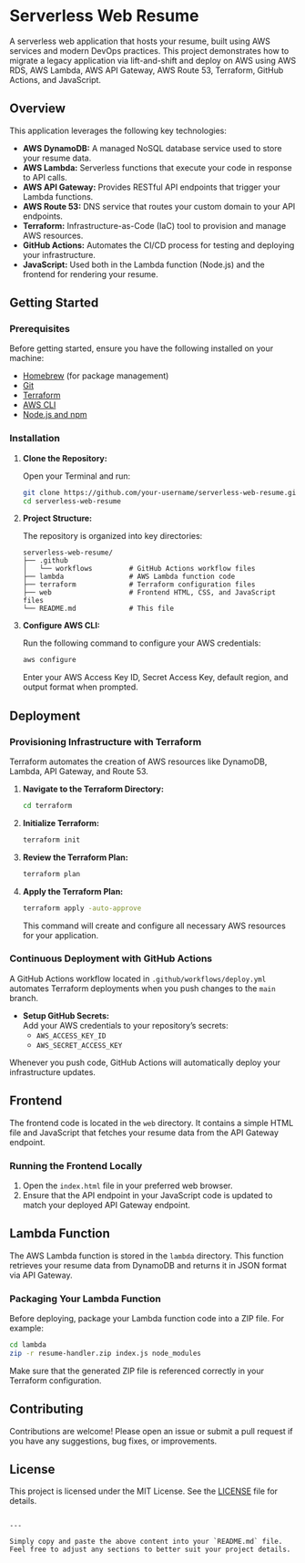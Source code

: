 # Serverless Web Resume

A serverless web application that hosts your resume, built using AWS services and modern DevOps practices. This project demonstrates how to migrate a legacy application via lift-and-shift and deploy on AWS using AWS RDS, AWS Lambda, AWS API Gateway, AWS Route 53, Terraform, GitHub Actions, and JavaScript.

## Overview

This application leverages the following key technologies:

- **AWS DynamoDB:** A managed NoSQL database service used to store your resume data.
- **AWS Lambda:** Serverless functions that execute your code in response to API calls.
- **AWS API Gateway:** Provides RESTful API endpoints that trigger your Lambda functions.
- **AWS Route 53:** DNS service that routes your custom domain to your API endpoints.
- **Terraform:** Infrastructure-as-Code (IaC) tool to provision and manage AWS resources.
- **GitHub Actions:** Automates the CI/CD process for testing and deploying your infrastructure.
- **JavaScript:** Used both in the Lambda function (Node.js) and the frontend for rendering your resume.

## Getting Started

### Prerequisites

Before getting started, ensure you have the following installed on your machine:
- [Homebrew](https://brew.sh/) (for package management)
- [Git](https://git-scm.com/)
- [Terraform](https://www.terraform.io/downloads)
- [AWS CLI](https://aws.amazon.com/cli/)
- [Node.js and npm](https://nodejs.org/)

### Installation

1. **Clone the Repository:**

   Open your Terminal and run:

   ```bash
   git clone https://github.com/your-username/serverless-web-resume.git
   cd serverless-web-resume
   ```

2. **Project Structure:**

   The repository is organized into key directories:

   ```
   serverless-web-resume/
   ├── .github
   │   └── workflows         # GitHub Actions workflow files
   ├── lambda                # AWS Lambda function code
   ├── terraform             # Terraform configuration files
   ├── web                   # Frontend HTML, CSS, and JavaScript files
   └── README.md             # This file
   ```

3. **Configure AWS CLI:**

   Run the following command to configure your AWS credentials:

   ```bash
   aws configure
   ```

   Enter your AWS Access Key ID, Secret Access Key, default region, and output format when prompted.

## Deployment

### Provisioning Infrastructure with Terraform

Terraform automates the creation of AWS resources like DynamoDB, Lambda, API Gateway, and Route 53.

1. **Navigate to the Terraform Directory:**

   ```bash
   cd terraform
   ```

2. **Initialize Terraform:**

   ```bash
   terraform init
   ```

3. **Review the Terraform Plan:**

   ```bash
   terraform plan
   ```

4. **Apply the Terraform Plan:**

   ```bash
   terraform apply -auto-approve
   ```

   This command will create and configure all necessary AWS resources for your application.

### Continuous Deployment with GitHub Actions

A GitHub Actions workflow located in `.github/workflows/deploy.yml` automates Terraform deployments when you push changes to the `main` branch.

- **Setup GitHub Secrets:**  
  Add your AWS credentials to your repository’s secrets:
  - `AWS_ACCESS_KEY_ID`
  - `AWS_SECRET_ACCESS_KEY`

Whenever you push code, GitHub Actions will automatically deploy your infrastructure updates.

## Frontend

The frontend code is located in the `web` directory. It contains a simple HTML file and JavaScript that fetches your resume data from the API Gateway endpoint.

### Running the Frontend Locally

1. Open the `index.html` file in your preferred web browser.
2. Ensure that the API endpoint in your JavaScript code is updated to match your deployed API Gateway endpoint.

## Lambda Function

The AWS Lambda function is stored in the `lambda` directory. This function retrieves your resume data from DynamoDB and returns it in JSON format via API Gateway.

### Packaging Your Lambda Function

Before deploying, package your Lambda function code into a ZIP file. For example:

```bash
cd lambda
zip -r resume-handler.zip index.js node_modules
```

Make sure that the generated ZIP file is referenced correctly in your Terraform configuration.

## Contributing

Contributions are welcome! Please open an issue or submit a pull request if you have any suggestions, bug fixes, or improvements.

## License

This project is licensed under the MIT License. See the [LICENSE](LICENSE) file for details.
```

---

Simply copy and paste the above content into your `README.md` file. Feel free to adjust any sections to better suit your project details.
